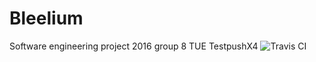 # Bleelium
Software engineering project 2016 group 8 TUE
TestpushX4
![Travis CI](https://travis-ci.org/Vaults/Bleelium.svg?branch=master)
